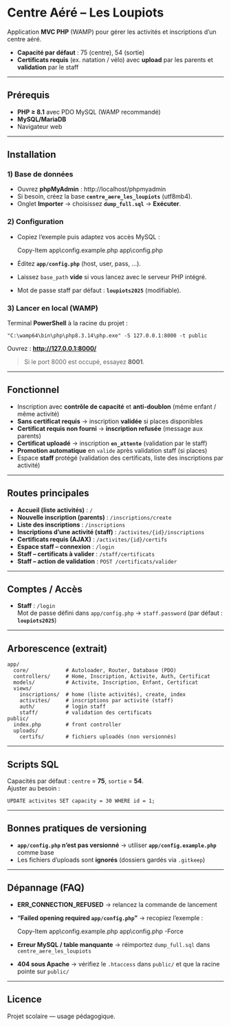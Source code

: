# Centre Aéré – Les Loupiots

Application **MVC PHP** (WAMP) pour gérer les activités et inscriptions d’un centre aéré.  
- **Capacité par défaut** : 75 (centre), 54 (sortie)  
- **Certificats requis** (ex. natation / vélo) avec **upload** par les parents et **validation** par le staff

---

## Prérequis
- **PHP ≥ 8.1** avec PDO MySQL (WAMP recommandé)
- **MySQL/MariaDB**
- Navigateur web

---

## Installation

### 1) Base de données
- Ouvrez **phpMyAdmin** : http://localhost/phpmyadmin
- Si besoin, créez la base **`centre_aere_les_loupiots`** (utf8mb4).
- Onglet **Importer** → choisissez **`dump_full.sql`** → **Exécuter**.

### 2) Configuration
- Copiez l’exemple puis adaptez vos accès MySQL :

    Copy-Item app\config.example.php app\config.php

- Éditez **`app/config.php`** (host, user, pass, …).
- Laissez `base_path` **vide** si vous lancez avec le serveur PHP intégré.
- Mot de passe staff par défaut : **`loupiots2025`** (modifiable).

### 3) Lancer en local (WAMP)
Terminal **PowerShell** à la racine du projet :

    "C:\wamp64\bin\php\php8.3.14\php.exe" -S 127.0.0.1:8000 -t public

Ouvrez : **http://127.0.0.1:8000/**  
> Si le port 8000 est occupé, essayez **8001**.

---

## Fonctionnel
- Inscription avec **contrôle de capacité** et **anti-doublon** (même enfant / même activité)
- **Sans certificat requis** → inscription **validée** si places disponibles
- **Certificat requis non fourni** → **inscription refusée** (message aux parents)
- **Certificat uploadé** → inscription **`en_attente`** (validation par le staff)
- **Promotion automatique** en `valide` après validation staff (si places)
- Espace **staff** protégé (validation des certificats, liste des inscriptions par activité)

---

## Routes principales
- **Accueil (liste activités)** : `/`
- **Nouvelle inscription (parents)** : `/inscriptions/create`
- **Liste des inscriptions** : `/inscriptions`
- **Inscriptions d’une activité (staff)** : `/activites/{id}/inscriptions`
- **Certificats requis (AJAX)** : `/activites/{id}/certifs`
- **Espace staff – connexion** : `/login`
- **Staff – certificats à valider** : `/staff/certificats`
- **Staff – action de validation** : `POST /certificats/valider`

---

## Comptes / Accès
- **Staff** : `/login`  
  Mot de passe défini dans `app/config.php` → `staff.password` (par défaut : **`loupiots2025`**)

---

## Arborescence (extrait)
    app/
      core/            # Autoloader, Router, Database (PDO)
      controllers/     # Home, Inscription, Activite, Auth, Certificat
      models/          # Activite, Inscription, Enfant, Certificat
      views/
        inscriptions/  # home (liste activités), create, index
        activites/     # inscriptions par activité (staff)
        auth/          # login staff
        staff/         # validation des certificats
    public/
      index.php        # front controller
      uploads/
        certifs/       # fichiers uploadés (non versionnés)

---

## Scripts SQL
Capacités par défaut : `centre` = **75**, `sortie` = **54**.  
Ajuster au besoin :

    UPDATE activites SET capacity = 30 WHERE id = 1;

---

## Bonnes pratiques de versioning
- **`app/config.php` n’est pas versionné** → utiliser **`app/config.example.php`** comme base
- Les fichiers d’uploads sont **ignorés** (dossiers gardés via `.gitkeep`)

---

## Dépannage (FAQ)
- **ERR_CONNECTION_REFUSED** → relancez la commande de lancement
- **“Failed opening required `app/config.php`”** → recopiez l’exemple :

    Copy-Item app\config.example.php app\config.php -Force

- **Erreur MySQL / table manquante** → réimportez `dump_full.sql` dans `centre_aere_les_loupiots`
- **404 sous Apache** → vérifiez le `.htaccess` dans `public/` et que la racine pointe sur `public/`

---

## Licence
Projet scolaire — usage pédagogique.
